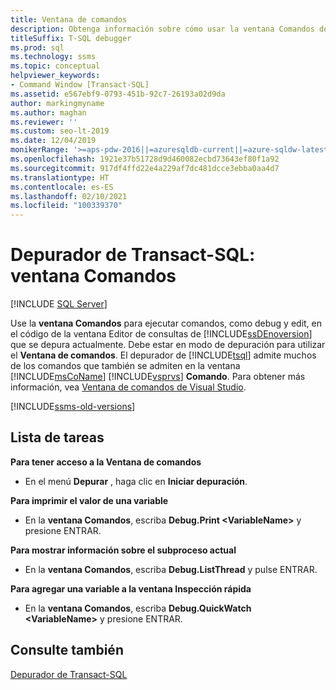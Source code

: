 ```yaml
---
title: Ventana de comandos
description: Obtenga información sobre cómo usar la ventana Comandos del depurador de Transact-SQL para ejecutar comandos de depuración y editar comandos en el código que depura.
titleSuffix: T-SQL debugger
ms.prod: sql
ms.technology: ssms
ms.topic: conceptual
helpviewer_keywords:
- Command Window [Transact-SQL]
ms.assetid: e567ebf9-0793-451b-92c7-26193a02d9da
author: markingmyname
ms.author: maghan
ms.reviewer: ''
ms.custom: seo-lt-2019
ms.date: 12/04/2019
monikerRange: '>=aps-pdw-2016||=azuresqldb-current||=azure-sqldw-latest||>=sql-server-2016||>=sql-server-linux-2017||=azuresqldb-mi-current'
ms.openlocfilehash: 1921e37b51728d9d460082ecbd73643ef80f1a92
ms.sourcegitcommit: 917df4ffd22e4a229af7dc481dcce3ebba0aa4d7
ms.translationtype: HT
ms.contentlocale: es-ES
ms.lasthandoff: 02/10/2021
ms.locfileid: "100339370"
---
```

# <a name="transact-sql-debugger---command-window"></a>Depurador de Transact-SQL: ventana Comandos

 [!INCLUDE [SQL Server](../../includes/applies-to-version/sqlserver.md)]

Use la **ventana Comandos** para ejecutar comandos, como debug y edit, en el código de la ventana Editor de consultas de [!INCLUDE[ssDEnoversion](../../includes/ssdenoversion-md.md)] que se depura actualmente. Debe estar en modo de depuración para utilizar el **Ventana de comandos**. El depurador de [!INCLUDE[tsql](../../includes/tsql-md.md)] admite muchos de los comandos que también se admiten en la ventana [!INCLUDE[msCoName](../../includes/msconame-md.md)] [!INCLUDE[vsprvs](../../includes/vsprvs-md.md)] **Comando**. Para obtener más información, vea [Ventana de comandos de Visual Studio](/previous-versions/visualstudio/visual-studio-2015/ide/reference/command-window).  

[!INCLUDE[ssms-old-versions](../../includes/ssms-old-versions.md)]

## <a name="task-list"></a>Lista de tareas

**Para tener acceso a la Ventana de comandos**

- En el menú **Depurar** , haga clic en **Iniciar depuración**.

**Para imprimir el valor de una variable**

- En la **ventana Comandos**, escriba **Debug.Print \<VariableName>** y presione ENTRAR.

**Para mostrar información sobre el subproceso actual**

- En la **ventana Comandos**, escriba **Debug.ListThread** y pulse ENTRAR.

**Para agregar una variable a la ventana Inspección rápida**

- En la **ventana Comandos**, escriba **Debug.QuickWatch \<VariableName>** y presione ENTRAR.

## <a name="see-also"></a>Consulte también

[Depurador de Transact-SQL](./transact-sql-debugger.md)